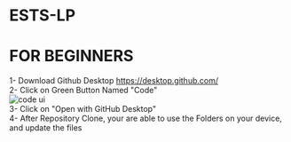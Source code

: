 # ESTS-LP
# FOR BEGINNERS
1- Download Github Desktop https://desktop.github.com/ <br>
2- Click on Green Button Named "Code" <br>
![code ui](https://docs.github.com/assets/images/help/repository/code-button.png) <br>
3- Click on "Open with GitHub Desktop" <br>
4- After Repository Clone, your are able to use the Folders on your device, and update the files <br>
